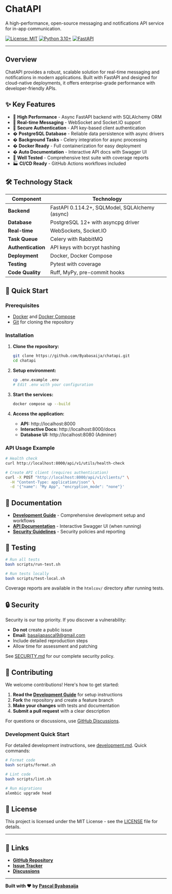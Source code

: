 # ChatAPI

A high-performance, open-source messaging and notifications API service for in-app communication.

[![License: MIT](https://img.shields.io/badge/License-MIT-yellow.svg)](https://opensource.org/licenses/MIT)
[![Python 3.10+](https://img.shields.io/badge/python-3.10+-blue.svg)](https://www.python.org/downloads/)
[![FastAPI](https://img.shields.io/badge/FastAPI-0.114.2+-green.svg)](https://fastapi.tiangolo.com/)

---

## Overview

ChatAPI provides a robust, scalable solution for real-time messaging and notifications in modern applications. Built with FastAPI and designed for cloud-native deployments, it offers enterprise-grade performance with developer-friendly APIs.

## ✨ Key Features

- 🚀 **High Performance** - Async FastAPI backend with SQLAlchemy ORM
- 💬 **Real-time Messaging** - WebSocket and Socket.IO support
- 🔐 **Secure Authentication** - API key-based client authentication
- � **PostgreSQL Database** - Reliable data persistence with async drivers
- � **Background Tasks** - Celery integration for async processing
- � **Docker Ready** - Full containerization for easy deployment
- � **Auto Documentation** - Interactive API docs with Swagger UI
- 🧪 **Well Tested** - Comprehensive test suite with coverage reports
- 🏭 **CI/CD Ready** - GitHub Actions workflows included

## 🛠 Technology Stack

| Component          | Technology                                     |
| ------------------ | ---------------------------------------------- |
| **Backend**        | FastAPI 0.114.2+, SQLModel, SQLAlchemy (async) |
| **Database**       | PostgreSQL 12+ with asyncpg driver             |
| **Real-time**      | WebSockets, Socket.IO                          |
| **Task Queue**     | Celery with RabbitMQ                           |
| **Authentication** | API keys with bcrypt hashing                   |
| **Deployment**     | Docker, Docker Compose                         |
| **Testing**        | Pytest with coverage                           |
| **Code Quality**   | Ruff, MyPy, pre-commit hooks                   |

## 🚀 Quick Start

### Prerequisites

- [Docker](https://docs.docker.com/get-started/) and [Docker Compose](https://docs.docker.com/compose/)
- [Git](https://git-scm.com/) for cloning the repository

### Installation

1. **Clone the repository:**

   ```bash
   git clone https://github.com/Byabasaija/chatapi.git
   cd chatapi
   ```

2. **Setup environment:**

   ```bash
   cp .env.example .env
   # Edit .env with your configuration
   ```

3. **Start the services:**

   ```bash
   docker compose up --build
   ```

4. **Access the application:**
   - **API:** http://localhost:8000
   - **Interactive Docs:** http://localhost:8000/docs
   - **Database UI:** http://localhost:8080 (Adminer)

### API Usage Example

```bash
# Health check
curl http://localhost:8000/api/v1/utils/health-check

# Create API client (requires authentication)
curl -X POST "http://localhost:8000/api/v1/clients/" \
  -H "Content-Type: application/json" \
  -d '{"name": "My App", "encryption_mode": "none"}'
```

## 📖 Documentation

- **[Development Guide](development.md)** - Comprehensive development setup and workflows
- **[API Documentation](http://localhost:8000/docs)** - Interactive Swagger UI (when running)
- **[Security Guidelines](SECURITY.md)** - Security policies and reporting

## 🧪 Testing

```bash
# Run all tests
bash scripts/run-test.sh

# Run tests locally
bash scripts/test-local.sh
```

Coverage reports are available in the `htmlcov/` directory after running tests.

## 🔒 Security

Security is our top priority. If you discover a vulnerability:

- **Do not** create a public issue
- **Email:** basaijapascal9@gmail.com
- Include detailed reproduction steps
- Allow time for assessment and patching

See [SECURITY.md](SECURITY.md) for our complete security policy.

## 🤝 Contributing

We welcome contributions! Here's how to get started:

1. **Read the [Development Guide](development.md)** for setup instructions
2. **Fork** the repository and create a feature branch
3. **Make your changes** with tests and documentation
4. **Submit a pull request** with a clear description

For questions or discussions, use [GitHub Discussions](https://github.com/Byabasaija/chatapi/discussions).

### Development Quick Start

For detailed development instructions, see [development.md](development.md). Quick commands:

```bash
# Format code
bash scripts/format.sh

# Lint code
bash scripts/lint.sh

# Run migrations
alembic upgrade head
```

## 📄 License

This project is licensed under the MIT License - see the [LICENSE](LICENSE) file for details.

---

## 🔗 Links

- **[GitHub Repository](https://github.com/Byabasaija/chatapi)**
- **[Issue Tracker](https://github.com/Byabasaija/chatapi/issues)**
- **[Discussions](https://github.com/Byabasaija/chatapi/discussions)**

---

**Built with ❤️ by [Pascal Byabasaija](https://github.com/Byabasaija)**
